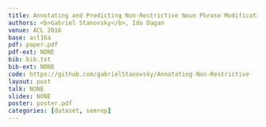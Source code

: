 ```yaml
---
title: Annotating and Predicting Non-Restrictive Noun Phrase Modifications
authors: <b>Gabriel Stanovsky</b>, Ido Dagan 
venue: ACL 2016
base: acl16a
pdf: paper.pdf
pdf-ext: NONE
bib: bib.txt
bib-ext: NONE
code: https://github.com/gabrielStanovsky/Annotating-Non-Restrictive
layout: post
talk: NONE
slides: NONE
poster: poster.pdf
categories: [dataset, semrep]
---
```

